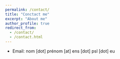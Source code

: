 ```yaml
---
permalink: /contact/
title: "Conctact me"
excerpt: "About me"
author_profile: true
redirect_from: 
  - /contact/
  - /contact.html
---
```


* Email: nom [dot] prénom [at] ens [dot] psl [dot] eu